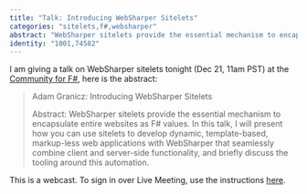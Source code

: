 ```yaml
---
title: "Talk: Introducing WebSharper Sitelets"
categories: "sitelets,f#,websharper"
abstract: "WebSharper sitelets provide the essential mechanism to encapsulateentire websites as F# values.  In this talk, I will present how youcan use sitelets to develop dynamic, template-based, markup-less webapplications with WebSharper that seamlessly combine client andserver-side functionality, and briefly discuss the tooling around thisautomation."
identity: "1001,74582"
---
```

I am giving a talk on WebSharper sitelets tonight (Dec 21, 11am PST) at the [Community for F#](http://www.communityforfsharp.net/), here is the abstract:

>Adam Granicz: Introducing WebSharper Sitelets
>
>Abstract:
>WebSharper sitelets provide the essential mechanism to encapsulate
>entire websites as F# values.  In this talk, I will present how you
>can use sitelets to develop dynamic, template-based, markup-less web
>applications with WebSharper that seamlessly combine client and
>server-side functionality, and briefly discuss the tooling around this
>automation.

This is a webcast. To sign in over Live Meeting, use the instructions [here](http://www.communityforfsharp.net/december-2010-live-meeting).
